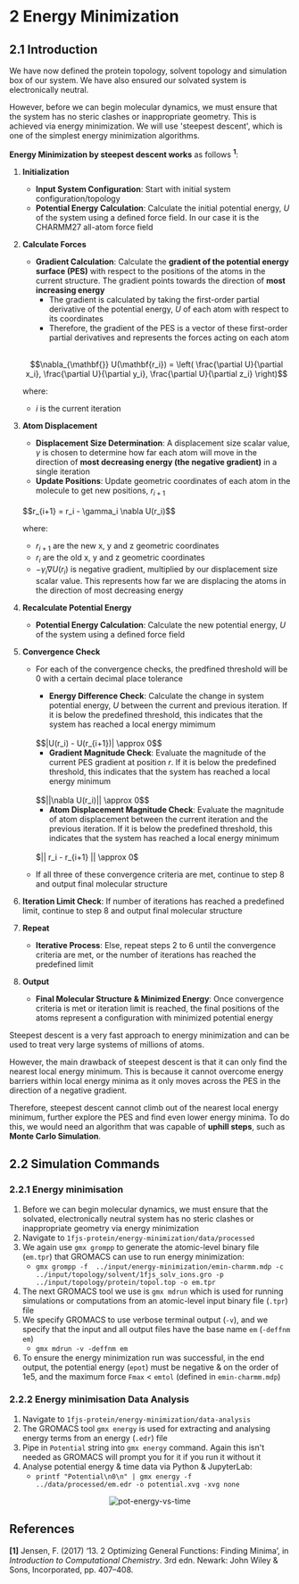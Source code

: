 # 2 Energy Minimization

## 2.1 Introduction

We have now defined the protein topology, solvent topology and simulation box of our system. We have also ensured our solvated system is electronically neutral. 

However, before we can begin molecular dynamics, we must ensure that the system has no steric clashes or inappropriate geometry. This is achieved via energy minimization. We will use 'steepest descent', which is one of the simplest energy minimization algorithms.

**Energy Minimization by steepest descent works** as follows **<sup>1</sup>**:
1. **Initialization** 
    * **Input System Configuration**: Start with initial system configuration/topology
    * **Potential Energy Calculation**: Calculate the initial potential energy, *U* of the system using a defined force field. In our case it is the CHARMM27 all-atom force field
2. **Calculate Forces**
    * **Gradient Calculation**: Calculate the **gradient of the potential energy surface (PES)** with respect to the positions of the atoms in the current structure. The gradient points towards the direction of **most increasing energy**
      * The gradient is calculated by taking the first-order partial derivative of the potential energy, *U* of each atom with respect to its coordinates
      * Therefore, the gradient of the PES is a vector of these first-order partial derivatives and represents the forces acting on each atom
	<br>

 	$$\nabla_{\mathbf{}} U(\mathbf{r_i}) = \left( \frac{\partial U}{\partial x_i}, \frac{\partial U}{\partial y_i}, \frac{\partial U}{\partial z_i} \right)$$

	where:
	* $`i`$ is the current iteration

3. **Atom Displacement**
    * **Displacement Size Determination**: A displacement size scalar value, $`\gamma`$ is chosen to determine how far each atom will move in the direction of **most decreasing energy (the negative gradient)** in a single iteration
    * **Update Positions**: Update geometric coordinates of each atom in the molecule to get new positions, $`r_{i + 1}`$
      
	<br>
 	$$r_{i+1} = r_i - \gamma_i \nabla U(r_i)$$

  	where:
   	* $`r_{i + 1}`$ are the new x, y and z geometric coordinates
   	* $`r_{i}`$ are the old x, y and z geometric coordinates
   	* $`- \gamma_i \nabla U(r_i)`$ is negative gradient, multiplied by our displacement size scalar value. This represents how far we are displacing the atoms in the direction of most decreasing energy

5. **Recalculate Potential Energy**
    * **Potential Energy Calculation**: Calculate the new potential energy, *U* of the system using a defined force field
6. **Convergence Check**
    * For each of the convergence checks, the predfined threshold will be 0 with a certain decimal place tolerance
    	* **Energy Difference Check**: Calculate the change in system potential energy, *U* between the current and previous iteration. If it is below the predefined threshold, this indicates that the system has reached a local energy mimimum
       
		<br>
		$$|U(r_i) - U(r_{i+1})| \approx 0$$
		<br>
  
    	* **Gradient Magnitude Check**: Evaluate the magnitude of the current PES gradient at position *r*. If it is below the predefined threshold, this indicates that the system has reached a local energy minimum
       
		<br>
		$$||\nabla U(r_i)|| \approx 0$$
		<br>
  
		* **Atom Displacement Magnitude Check**: Evaluate the magnitude of atom displacement between the current iteration and the previous iteration. If it is below the predefined threshold, this indicates that the system has reached a local energy minimum

		<br>
  		$|| r_i - r_{i+1} || \approx 0$
		<br>
  
    * If all three of these convergence criteria are met, continue to step 8 and output final molecular structure
7. **Iteration Limit Check**: If number of iterations has reached a predefined limit, continue to step 8 and output final molecular structure
8. **Repeat**
    * **Iterative Process**: Else, repeat steps 2 to 6 until the convergence criteria are met, or the number of iterations has reached the predefined limit
9. **Output**
    * **Final Molecular Structure & Minimized Energy**: Once convergence criteria is met or iteration limit is reached, the final positions of the atoms represent a configuration with minimized potential energy

Steepest descent is a very fast approach to energy minimization and can be used to treat very large systems of millions of atoms. 

However, the main drawback of steepest descent is that it can only find the nearest local energy minimum. This is because it cannot overcome energy barriers within local energy minima as it only moves across the PES in the direction of a negative gradient. 

Therefore, steepest descent cannot climb out of the nearest local energy minimum, further explore the PES and find even lower energy minima. To do this, we would need an algorithm that was capable of **uphill steps**, such as **Monte Carlo Simulation**.

## 2.2 Simulation Commands

### 2.2.1 Energy minimisation
1. Before we can begin molecular dynamics, we must ensure that the solvated, electronically neutral system has no steric clashes or inappropriate geometry via energy minimization
2. Navigate to `1fjs-protein/energy-minimization/data/processed`
3. We again use `gmx grompp` to generate the atomic-level binary file (`em.tpr`) that GROMACS can use to run energy minimization:
	* `gmx grompp -f  ../input/energy-minimization/emin-charmm.mdp -c ../input/topology/solvent/1fjs_solv_ions.gro -p ../input/topology/protein/topol.top -o em.tpr`
4. The next GROMACS tool we use is `gmx mdrun` which is used for running simulations or computations from an atomic-level input binary file (`.tpr`) file
5. We specify GROMACS to use verbose terminal output (`-v`), and we specify that the input and all output files have the base name `em` (`-deffnm em`)
	* `gmx mdrun -v -deffnm em`
6. To ensure the energy minimization run was successful, in the end output, the potential energy (`epot`) must be negative & on the order of 1e5, and the maximum force `Fmax` < `emtol` (defined in `emin-charmm.mdp`)

### 2.2.2 Energy minimisation Data Analysis
1. Navigate to `1fjs-protein/energy-minimization/data-analysis`
2. The GROMACS tool `gmx energy` is used for extracting and analysing energy terms from an energy (`.edr`) file 
3. Pipe in `Potential` string into `gmx energy` command. Again this isn't needed as GROMACS will prompt you for it if you run it without it
4. Analyse potential energy & time data via Python & JupyterLab:
	* `printf "Potential\n0\n" | gmx energy -f ../data/processed/em.edr -o potential.xvg -xvg none`

<div align="center">
  <img src="https://github.com/c-vandenberg/gromacs-tutorials/assets/60201356/446530fd-7aac-4d4a-9087-8578fa5b4c78" alt="pot-energy-vs-time" width="">
</div>

## References
**[1]** Jensen, F. (2017) ‘13. 2 Optimizing General Functions: Finding Minima’, in *Introduction to Computational Chemistry*. 3rd edn. Newark: John Wiley & Sons, Incorporated, pp. 407–408. 
    
